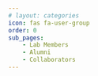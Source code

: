 ```yaml
---
# layout: categories
icon: fas fa-user-group
order: 0
sub_pages:
    - Lab Members
    - Alumni
    - Collaborators
---
```

